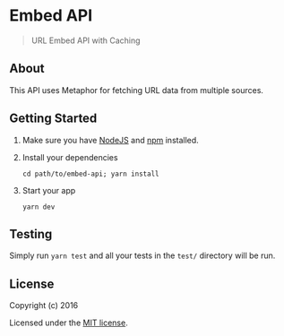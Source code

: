 # Embed API

> URL Embed API with Caching

## About

This API uses Metaphor for fetching URL data from multiple sources.

## Getting Started

1. Make sure you have [NodeJS](https://nodejs.org/) and [npm](https://www.npmjs.com/) installed.
2. Install your dependencies

    ```
    cd path/to/embed-api; yarn install
    ```

3. Start your app

    ```
    yarn dev
    ```

## Testing

Simply run `yarn test` and all your tests in the `test/` directory will be run.

## License

Copyright (c) 2016

Licensed under the [MIT license](LICENSE).
